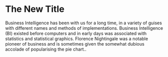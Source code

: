 # The New Title
Business Intelligence has been with us for a long time, in a variety of guises with different names and methods of implementations. Business Intelligence (BI) existed before computers and in early days was associated with statistics and statistical graphics. Florence Nightingale was a notable pioneer of business and is sometimes given the somewhat dubious accolade of popularising the pie chart..
